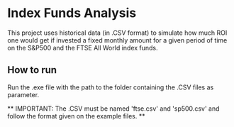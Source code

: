 # Index Funds Analysis

This project uses historical data (in .CSV format) to simulate how much ROI one would get if invested a fixed monthly amount for a given period of time on the S&P500 and the FTSE All World index funds.

## How to run

Run the .exe file with the path to the folder containing the .CSV files as parameter.

** IMPORTANT: The .CSV must be named 'ftse.csv' and 'sp500.csv' and follow the format given on the example files. **
